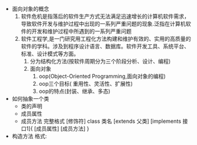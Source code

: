 * 面向对象的概念
    1. 软件危机是指落后的软件生产方式无法满足迅速增长的计算机软件需求，导致软件开发与维护过程中出现的一系列严重问题的现象.泛指在计算机软件的开发和维护过程中所遇到的一系列严重问题
    2. 软件工程学,是一门研究用工程化方法构建和维护有效的、实用的高质量的软件的学科。涉及到程序设计语言、数据库。软件开发工具、系统平台、标准、设计模式等方面。
        1. 分为结构化方法(按软件周期分为三个阶段分析、设计、编程)
        2. 面向对象
            1. oop(Object-Oriented Programming,面向对象的编程)
            2. oop三个目标( 重用性、灵活性、扩展性)
            3. oop的特点(封装、继承、多态)
* 如何抽象一个类
    * 类的声明
    * 成员属性
    * 成员方法
    完整格式
    [修饰符] class 类名 [extends 父类] [implements 接口1]{
        [成员属性]
        [成员方法]
    }
* 构造方法
    格式:
    